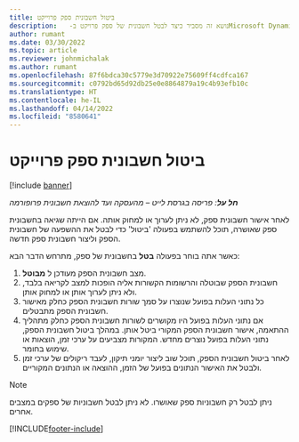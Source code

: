 ```yaml
---
title: ביטול חשבונית ספק פרוייקט
description: נושא זה מסביר כיצד לבטל חשבונית של ספק פרויקט ב-  ‏Microsoft Dynamics 365 Project Operations‏ וההשפעה הכספית של ביטול חשבונית של ספק פרויקט.
author: rumant
ms.date: 03/30/2022
ms.topic: article
ms.reviewer: johnmichalak
ms.author: rumant
ms.openlocfilehash: 87f6bdca30c5779e3d70922e75609ff4cdfca167
ms.sourcegitcommit: c0792bd65d92db25e0e8864879a19c4b93efb10c
ms.translationtype: HT
ms.contentlocale: he-IL
ms.lasthandoff: 04/14/2022
ms.locfileid: "8580641"
---
```

# <a name="cancel-a-project-vendor-invoice"></a>ביטול חשבונית ספק פרוייקט

[!include [banner](../../includes/dataverse-preview.md)]

_**חל על**: פריסה בגרסת לייט – מהעסקה ועד להוצאת חשבונית פרופורמה_

לאחר אישור חשבונית ספק, לא ניתן לערוך או למחוק אותה. אם הייתה שגיאה בחשבונית ספק שאושרה, תוכל להשתמש בפעולה 'ביטול' כדי לבטל את ההשפעה של חשבונית הספק וליצור חשבונית ספק חדשה.

כאשר אתה בוחר בפעולה **בטל** בחשבונית של ספק, מתרחש הדבר הבא:

1. מצב חשבונית הספק מעודכן ל **מבוטל**.
2. חשבונית הספק שבוטלה והרשומות הקשורות אליה הופכות למצב לקריאה בלבד, ולא ניתן לערוך אותן או למחוק אותן.
3. כל נתוני העלות בפועל שנוצרו על סמך שורות חשבונית הספק כחלק מאישור חשבונית הספק מתבטלים.
4. אם נתוני העלות בפועל היו מקושרים לשורות חשבונית הספק כחלק מתהליך ההתאמה, אישור חשבונית הספק המקורי ביטל אותן. במהלך ביטול חשבונית הספק, נתוני העלות בפועל נוצרים מחדש. המקורות מצביעים על ערכי זמן, הוצאות או שימוש בחומר.
5. לאחר ביטול חשבונית הספק, תוכל שוב ליצור יומני תיקון, לעבד ריקולים של ערכי זמן ולבטל את האישור הנתונים בפועל של הזמן, ההוצאה או הנתונים המקוריים.

> [!NOTE]
> ניתן לבטל רק חשבוניות ספק שאושרו. לא ניתן לבטל חשבוניות של ספקים במצבים אחרים.

[!INCLUDE[footer-include](../../includes/footer-banner.md)]
